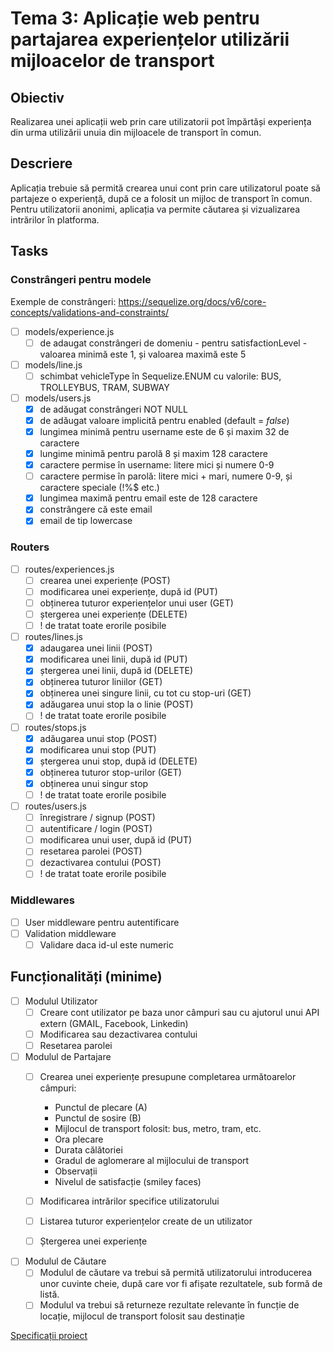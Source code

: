 # Tema 3: Aplicație web pentru partajarea experiențelor utilizării mijloacelor de transport

## Obiectiv

Realizarea unei aplicații web prin care utilizatorii pot împărtăși experiența din urma utilizării unuia din mijloacele de transport în comun.

## Descriere

Aplicația trebuie să permită crearea unui cont prin care utilizatorul poate să partajeze o experiență, după ce a folosit un mijloc de transport în comun. Pentru utilizatorii anonimi, aplicația va permite căutarea și vizualizarea intrărilor în platforma.

## Tasks

### Constrângeri pentru modele

Exemple de constrângeri:
<https://sequelize.org/docs/v6/core-concepts/validations-and-constraints/>

- [ ] models/experience.js
  - [ ] de adaugat constrângeri de domeniu - pentru satisfactionLevel  - valoarea minimă este 1, și valoarea maximă este 5

- [ ] models/line.js
  - [ ] schimbat vehicleType în Sequelize.ENUM cu valorile: BUS, TROLLEYBUS, TRAM, SUBWAY

- [ ] models/users.js
  - [x] de adăugat constrângeri NOT NULL
  - [x] de adăugat valoare implicită pentru enabled (default = *false*)
  - [x] lungimea minimă pentru username este de 6 și maxim 32 de caractere
  - [x] lungime minimă pentru parolă 8 și maxim 128 caractere
  - [x] caractere permise în username: litere mici și numere 0-9
  - [ ] caractere permise în parolă: litere mici + mari, numere 0-9, și caractere speciale (!%$ etc.)
  - [x] lungimea maximă pentru email este de 128 caractere
  - [x] constrângere că este email
  - [x] email de tip lowercase

### Routers

- [ ] routes/experiences.js
  - [ ] crearea unei experiențe (POST)
  - [ ] modificarea unei experiențe, după id (PUT)
  - [ ] obținerea tuturor experiențelor unui user (GET)
  - [ ] ștergerea unei experiențe (DELETE)
  - [ ] ! de tratat toate erorile posibile

- [ ] routes/lines.js
  - [x] adaugarea unei linii (POST)
  - [x] modificarea unei linii, după id (PUT)
  - [x] ștergerea unei linii, după id (DELETE)
  - [x] obținerea tuturor liniilor (GET)
  - [x] obținerea unei singure linii, cu tot cu stop-uri (GET)
  - [x] adăugarea unui stop la o linie (POST)
  - [ ] ! de tratat toate erorile posibile

- [ ] routes/stops.js
  - [x] adăugarea unui stop (POST)
  - [x] modificarea unui stop (PUT)
  - [x] ștergerea unui stop, după id (DELETE)
  - [x] obținerea tuturor stop-urilor (GET)
  - [x] obținerea unui singur stop
  - [ ] ! de tratat toate erorile posibile

- [ ] routes/users.js
  - [ ] înregistrare / signup (POST)
  - [ ] autentificare / login (POST)
  - [ ] modificarea unui user, după id (PUT)
  - [ ] resetarea parolei (POST)
  - [ ] dezactivarea contului (POST)
  - [ ] ! de tratat toate erorile posibile

### Middlewares

- [ ] User middleware pentru autentificare
- [ ] Validation middleware
  - [ ] Validare daca id-ul este numeric

## Funcționalități (minime)

- [ ] Modulul Utilizator
  - [ ] Creare cont utilizator pe baza unor câmpuri sau cu ajutorul unui API extern (GMAIL, Facebook, Linkedin)
  - [ ] Modificarea sau dezactivarea contului
  - [ ] Resetarea parolei

- [ ] Modulul de Partajare
  - [ ] Crearea unei experiențe presupune completarea următoarelor câmpuri:
    - Punctul de plecare (A)
    - Punctul de sosire (B)
    - Mijlocul de transport folosit: bus, metro, tram, etc.
    - Ora plecare
    - Durata călătoriei
    - Gradul de aglomerare al mijlocului de transport
    - Observații
    - Nivelul de satisfacție (smiley faces)

  - [ ] Modificarea intrărilor specifice utilizatorului
  - [ ] Listarea tuturor experiențelor create de un utilizator
  - [ ] Ștergerea unei experiențe
  
- [ ] Modulul de Căutare
  - [ ] Modulul de căutare va trebui să permită utilizatorului introducerea unor cuvinte cheie, după care vor fi afișate rezultatele, sub formă de listă.
  - [ ] Modulul va trebui să returneze rezultate relevante în funcție de locație, mijlocul de transport folosit sau destinație
  
 [Specificații proiect](https://drive.google.com/drive/u/1/folders/1_rYCcGC0epvprSDm1nYNP94Ez9ODvxoQ)

